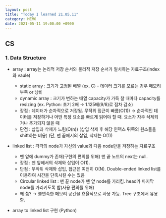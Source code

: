 ```yaml
---
layout: post
title: "Today I learned 21.05.11"
category: MEMO
date: 2021-05-11 19:00:00 +0900
---
```

## CS

### 1. Data Structure

- array : array는 논리적 저장 순서와 물리적 저장 순서가 일치하는 자료구조(index와 vaule)
    - static array : 크기가 고정된 배열 (ex. C) - 데이터 크기를 모르는 경우 메모리 부족 or 낭비
    - dynamic array : 크기가 변하는 배열 capacity가 가득 찰 때마다 capacity를 resizing (ex. Python: 초기 2배 → 1.125배(9/8)로 점차 감소)
    - 장점 : 데이터가 순차적으로 저장됨. 무작위 접근이 빠름(O(1)) → 순차적인 데이터를 저장하거나 어떤 특정 요소를 빠르게 읽어야 할 때. 요소가 자주 삭제되거나 추가되지 않을 때
    - 단점 : 삽입과 삭제가 느림(O(n)) (삽입 삭제 후 해당 인덱스 뒤쪽의 원소들을 shift하는 비용) (단, 맨 끝에서의 삽입, 삭제는 O(1))

- linked list : 각각의 node가 자신의 value와 다음 node만을 저장하는 자료구조
    - 맨 앞에 dummy가 존재(구현의 편의를 위해) 맨 끝 노드의 next는 null.
    - 장점 : 맨 앞에서의 삭제와 삽입이 O(1).
    - 단점 : 무작위 삭제와 삽입, 접근은 여전히 O(N). Double-ended linked list를 이용하여 시간을 단축시킬 수는 있음
    - Circular linked list : 맨 끝 node가 맨 앞 node를 가리킴. head가 마지막 node를 가리키도록 함(사용 편의를 위해)
    - 왜 씀? → 불연속한 메모리 공간을 효율적으로 사용 가능. Tree 구조에서 유용함.

- array to linked list 구현 (Python)
